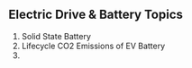 ## Electric Drive & Battery Topics

1) Solid State Battery
2) Lifecycle CO2 Emissions of EV Battery
3)  


